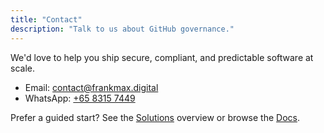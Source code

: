 ```yaml
---
title: "Contact"
description: "Talk to us about GitHub governance."
---
```


We'd love to help you ship secure, compliant, and predictable software at scale.

- Email: [contact@frankmax.digital](mailto:contact@frankmax.digital)
- WhatsApp: [+65 8315 7449](https://wa.me/6583157449)

Prefer a guided start? See the [Solutions](/solutions) overview or browse the [Docs](/sitemap).
